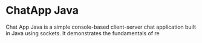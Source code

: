 <h1>ChatApp Java</h1>
<p>
  Chat App Java is a simple console-based client-server chat application built in Java using sockets. It demonstrates the fundamentals of re
</p> 
